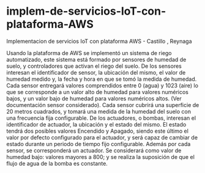 # implem-de-servicios-IoT-con-plataforma-AWS
Implementacion de servicios IoT con plataforma AWS - Castillo , Reynaga

Usando la plataforma de AWS se implementó un sistema de riego automatizado, este sistema está formado por sensores de humedad de suelo, y controladores que activan el riego del suelo.
De los sensores interesan el identificador de sensor, la ubicación del mismo, el valor de humedad medido y, la fecha y hora en que se tomó la medida de humedad. Cada sensor entregará valores comprendidos entre 0 (agua) y 1023 (aire) lo que se corresponde a un valor alto de humedad para valores numéricos bajos, y un valor bajo de humedad para valores numéricos altos. (Ver documentación sensor considerado). Cada sensor cubrirá una superficie de 20 metros cuadrados, y tomará una medida de la humedad del suelo con una frecuencia fija configurable.
De los actuadores, o bombas, interesan el identificador de actuador, la ubicación y el estado del mismo. El estado tendrá dos posibles valores Encendido y Apagado, siendo este último el valor por defecto configurado para el actuador, y será capaz de cambiar de estado durante un periodo de tiempo fijo configurable. Además por cada sensor, se corresponderá un actuador.
Se considerará como valor de humedad bajo: valores mayores a 800; y se realiza la suposición de que el flujo de agua de la bomba es constante.



